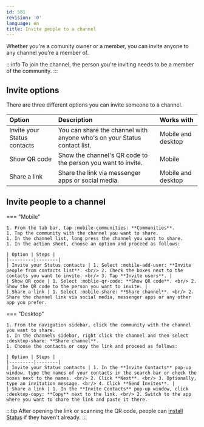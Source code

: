 ```yaml
---
id: 581
revision: '0'
language: en
title: Invite people to a channel
---
```


Whether you're a comunity owner or a member, you can invite anyone to any channel you're a member of.

:::info
To join the channel, the person you're inviting needs to be a member of the community.
:::

## Invite options

There are three different options you can invite someone to a channel.

| Option                      | Description                                                              | Works with         |
| :-------------------------- | :----------------------------------------------------------------------- | :----------------- |
| Invite your Status contacts | You can share the channel with anyone who's on your Status contact list. | Mobile and desktop |
| Show QR code                | Show the channel's QR code to the person you want to invite.             | Mobile             |
| Share a link                | Share the link via messenger apps or social media.                       | Mobile and desktop |

## Invite people to a channel

=== "Mobile"

    1. From the tab bar, tap :mobile-communities: **Communities**.
    1. Tap the community with the channel you want to share.
    1. In the channel list, long press the channel you want to share.
    1. In the action sheet, choose an option and proceed as follows:

    | Option | Steps |
    |---------|--------|
    | Invite your Status contacts | 1. Select :mobile-add-user: **Invite people from contacts list**. <br/> 2. Check the boxes next to the contacts you want to invite. <br/> 3. Tap **Invite users**. |
    | Show QR code | 1. Select :moblie-qr-code: **Show QR code**. <br/> 2. Show the QR code to the person you want to invite. |
    | Share a link | 1. Select :mobile-share: **Share channel**. <br/> 2. Share the channel link via social media, messenger apps or any other app you prefer.

=== "Desktop"

    1. From the navigation sidebar, click the community with the channel you want to share.
    1. In the channels sidebar, right click the channel and then select :desktop-share: **Share channel**.
    1. Choose the contacts or copy the link and proceed as follows:

    | Option | Steps |
    |---------|--------|
    | Invite your Status contacts | 1. In the **Invite Contacts** pop-up window, type the names of your contacts in the search bar or check the boxes next to the names. <br/> 2. Click **Next**. <br/> 3. Optionally, type an invitation message. <br/> 4. Click **Send Invites**. |
    | Share a link | 1. In the **Invite Contacts** pop-up window, click :desktop-copy: **Copy** next to the link. <br/> 2. Switch to the app where you want to share the link and paste it there.

:::tip
After opening the link or scanning the QR code, people can [install Status](../getting-started/run-the-status-app-for-the-first-time.md) if they haven't already.
:::
